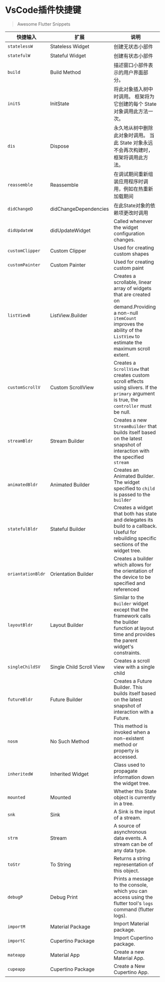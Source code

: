 # VsCode插件快捷键
> Awesome Flutter Snippets

| 快捷输入          | 扩展                     | 说明                                                                                                                                                                                    |
| ----------------- | ------------------------ | --------------------------------------------------------------------------------------------------------------------------------------------------------------------------------------- |
| `statelessW`      | Stateless Widget         | 创建无状态小部件                                                                                                                                                                        |
| `statefulW`       | Stateful Widget          | 创建有状态小部件                                                                                                                                                                        |
| `build`           | Build Method             | 描述窗口小部件表示的用户界面部分。                                                                                                                                                      |
| `initS`           | InitState                | 将此对象插入树中时调用。 框架将为它创建的每个 State 对象调用此方法一次。                                                                                                                |
| `dis`             | Dispose                  | 永久地从树中删除此对象时调用。 当此 State 对象永远不会再次构建时，框架将调用此方法。                                                                                                    |
| `reassemble`      | Reassemble               | 在调试期间重新组装应用程序时调用，例如在热重新加载期间                                                                                        |
| `didChangeD`      | didChangeDependencies    | 在此State对象的依赖项更改时调用                                                                                                                                   |
| `didUpdateW`      | didUpdateWidget          | Called whenever the widget configuration changes.                                                                                                                                       |
| `customClipper`   | Custom Clipper           | Used for creating custom shapes                                                                                                                                                         |
| `customPainter`   | Custom Painter           | Used for creating custom paint                                                                                                                                                          |
| `listViewB`       | ListView.Builder         | Creates a scrollable, linear array of widgets that are created on demand.Providing a non-null `itemCount` improves the ability of the `ListView` to estimate the maximum scroll extent. |
| `customScrollV`   | Custom ScrollView        | Creates a `ScrollView` that creates custom scroll effects using slivers. If the `primary` argument is true, the `controller` must be null.                                              |
| `streamBldr`      | Stream Builder           | Creates a new `StreamBuilder` that builds itself based on the latest snapshot of interaction with the specified `stream`                                                                |
| `animatedBldr`    | Animated Builder         | Creates an Animated Builder. The widget specified to `child` is passed to the `builder`                                                                                                 |
| `statefulBldr`    | Stateful Builder         | Creates a widget that both has state and delegates its build to a callback. Useful for rebuilding specific sections of the widget tree.                                                 |
| `oriantationBldr` | Orientation Builder      | Creates a builder which allows for the orientation of the device to be specified and referenced                                                                                         |
| `layoutBldr`      | Layout Builder           | Similar to the `Builder` widget except that the framework calls the builder function at layout time and provides the parent widget's constraints.                                       |
| `singleChildSV`   | Single Child Scroll View | Creates a scroll view with a single child                                                                                                                                               |
| `futureBldr`      | Future Builder           | Creates a Future Builder. This builds itself based on the latest snapshot of interaction with a Future.                                                                                 |
| `nosm`            | No Such Method           | This method is invoked when a non-existent method or property is accessed.                                                                                                              |
| `inheritedW`      | Inherited Widget         | Class used to propagate information down the widget tree.                                                                                                                               |
| `mounted`         | Mounted                  | Whether this State object is currently in a tree.                                                                                                                                       |
| `snk`             | Sink                     | A Sink is the input of a stream.                                                                                                                                                        |
| `strm`            | Stream                   | A source of asynchronous data events. A stream can be of any data type.                                                                                                                 |
| `toStr`           | To String                | Returns a string representation of this object.                                                                                                                                         |
| `debugP`          | Debug Print              | Prints a message to the console, which you can access using the flutter tool's `logs` command (flutter logs).                                                                           |
| `importM`         | Material Package         | Import Material package.                                                                                                                                                                |
| `importC`         | Cupertino Package        | Import Cupertino package.                                                                                                                                                               |
| `mateapp`         | Material App             | Create a new Material App.                                                                                                                                                              |
| `cupeapp`         | Cupertino Package        | Create a New Cupertino App.                                                                                                                                                             |
 <Vssue title="flutter-vscode" />
